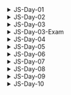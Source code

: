 <details>
<summary>JS-Day-01</summary>

### Topic:

- Setting Up Your Code Editor
- Introduction to JavaScript
- Linking a JavaScript File
- Variables
- Problem - 01:
- Data Types
- let, const and var
- Basic Operators
- Operator Precedence
- Problem - 02

### Linking JS file:

- normally at the end of body
- but sometimes required at top

```html
<!DOCTYPE html>
<html lang="en">
<head>
    <meta charset="UTF-8">
    <meta http-equiv="X-UA-Compatible" content="IE=edge">
    <meta name="viewport" content="width=device-width, initial-scale=1.0">
    <title>Document</title>
</head>
<body>
    
    <script src="./script.js"></script>
</body>
</html>
```

### Variable Naming

- variable naming should not start with Capital or any keyword

```jsx
// let Person = "Almin";
// let function = 10;
```

JavaScript has two main types of data: primitive and complex.

### JavaScript has six primitive data types:

- Boolean
- Null
- Undefined
- Number
- String
- Symbol (added in ECMAScript 6)

### Complex data types are:

- Object
- Array
- Function
- Date
- RegExp
- Error
- Map
- Set
- WeakMap
- WeakSet
- ArrayBuffer
- SharedArrayBuffer
- DataView
- Typed Arrays

### Re-assign or mutate (let)

```jsx
let isJsFun;
console.log(isJsFun)

// re-assign or mutate 
isJsFun = true;
console.log(isJsFun);
```

### If a variable declare with cost it can’t be undefined and it cant be re-assign

```jsx
const isJsFun; //error
```

### Variable should not declare without keyword

```jsx
name = "Tansen"; //should not use like this when declaring
```

</details>

<details>
<summary>JS-Day-02</summary>
    
### Topic:

- Different Operations in JS

### Math Operations

```jsx
const currentYear = 2023;
const ageTumpa = currentYear - 1998;
const ageRahat = currentYear - 1996;
console.log(ageTumpa, ageRahat);
```

### String operation

```jsx
const first_name = "Alahi";
const last_name = "Tansen";
console.log(first_name + " " + last_name);

const bikeBrand = "Yamaha";
const bikeModel = "MT5";
const fullBikeName = bikeBrand + " " + bikeModel;
console.log(fullBikeName);
```

### Assignment operator

```jsx
let number = 20 + 10;
number = number + 5;
number -= 10;
console.log(number);
```

### Operator precedence

```jsx
console.log(2023>2002+16);
```

### Template literals

```jsx
const name = "Tansen"
const age=21
const job="student"
const bio="My name is "+name+"."+" I am "+age+" years old."+"I am a "+job+"."
console.log(bio);

//now with template literals
const bio2=`My name is ${name}. I am ${age} years old.I am a ${job}.`
console.log(bio2);
console.log(`I
am 
Tansen`);
```

### Conditionals or control structure

```jsx
const birthYear=1995;
if(birthYear<=1999){
console.log("You are a 90's kid");
}else{
console.log("You are not a 90's kid");
}
```

### Type conversion(manually) and coercion(automatically)

```jsx
const inputYear=1995
console.log(inputYear+10);

const inputYear2="1995"
console.log(inputYear2+10); //coercion(automatically) 10 will become string

console.log(inputYear2-10); //coercion(automatically) 10 will become number
```

### Game

```jsx
let a="1"+1
a-=1
console.log(a);
```

</details>

<details>
<summary>JS-Day-03</summary>

### Topic:

- Truthy and Falsy Value
- Equality operators
- Condition
- AND OR
- Switch Case
- Ternary operator

### Truthy & Falsy Value

- There are 5 falsy value
    - `0`
    - `””`
    - `undefined`
    - `null`
    - `NaN`

```jsx
// Truthy & Falsy Value
console.log(Boolean(0));
console.log(Boolean(""));
console.log(Boolean(undefined));
console.log(Boolean(null));
console.log(Boolean(NaN));
console.log(Boolean(1));
```

- All others are Truthy value

### Equality operators

- `=` —> Assign
- `==` or `===` —> equality
- `! =` or `! ==` —> not equal
- JS doesn’t type coercion, strict
- All time use `===` , it will check strictly

```jsx
// Equality operators
const age = "20";
if (age === 20) {
    console.log("You are adult"); //when "=="
} else {
    console.log("You are too young"); //when "==="
}
```

### Nested Condition

when inside a condition and it does not match it will stop there or `else` will execute if `else` is define

```jsx
if (testAge === 18) {
    if (testNID) {
        if (testPassport) {
            console.log(`your age: ${testAge}, applicable for this job.`);
        }
    } else {
        console.log(`Absent!`);
    }

} else if (testAge !== 18) {
    if (testBirthReg) {
        console.log(`your age: ${testAge}, and you're note applicable. `);
    } else {
        console.log(`Absent!`);
    }
} else {
    console.log(`Absent!`);
}
```

### Leap year (AND OR)

```jsx
let year = 2024;
if (year % 400 === 0 || (year % 4 === 0 && year % 100 !== 0)) {
    console.log(`${year} is a leap year.`);
} else {
    console.log(`${year} is not a leap year.`);
}
```

### Switch case

```jsx
const day = "sunday";

switch (day) {
    case "saturday":
        console.log("No Class!");
        break;
    case "sunday":
        console.log("Class!!");
        break;
    case "monday":
        console.log("No Class");
        break;
    case "tuesday":
    case "wednesday":
        console.log("No Class!!");
        break;
    case "thursday":
    case "friday":
        console.log("Class!!");
        break;
    default:
        console.log("Not a valid day");
        break;
}
```

### Ternary Operator

```jsx
const a=2;
const b=3;
let c;

a>b?c=a+b : c=b-a;
console.log(c);
```

</details>

<details>
<summary>JS-Day-03-Exam</summary>

### Type Conversion vs Type Coercion

```jsx
// Type conversion - Manual conversion
const myNumber = "10"
console.log(Number(myNumber));

// Type coercion -  Automatic conversion
const myNumber2 = "10"
console.log(myNumber2 / 2);
```

### if.. else if.. else

- Single condition execute

### if.. if.. else

- Multiple condition execute

### Undefined vs Null

- `let age;` —> undefined
- `let age = null;` —> Null (show as object)

</details>

<details>
<summary>JS-Day-04</summary>

### Topic:

- Strict mode
- Function in JS

### Strict mode

```jsx
"use strict";

const private =20;
const interface = "audio"
console.log(private);
```

### Function: 3 ways of creating function

- Function declarations
- Function expressions
- Arrow function

Function declarations

```jsx
function sumTwo(num1,num2){
    const sum = num1+num2
    console.log(sum);
}
sumTwo(3,4)
```

</details>

<details>
<summary>JS-Day-05</summary>

### Topic:

- Three way of creating function

### Function declarations

```jsx
// function declarations
function addThreeNum(num1, num2, num3) {
    const sum = num1 + num2 + num3;
    console.log(sum);
}
addThreeNum(2, 3, 4);
```

### Function expressions

```
// function expression
const juiceFactory = function (apples,oranges){
    const juice = (apples*oranges)/2
    return `${juice} Juice is ready using ${apples} apples and ${oranges} oranges. 🥤`
}
console.log(juiceFactory(10,20));
```

### Arrow function

```jsx
// arrow functions
const addTwoNum = (num1, num2) =>{
    const sum = num1 + num2;
    console.log(sum);
}
addTwoNum(2, 3);

const ageCalc = (birthYear)=>2023-birthYear;
console.log(ageCalc(2001));

const heroMaker = (heroAge,heroSkill)=>{
    if (heroAge>=18 && heroSkill){
        return "You can be a hero."
    }else{
        return "You can't be a hero"
    }
}
console.log(heroMaker(21,true));
```

</details>

<details>
<summary>JS-Day-06</summary>

### Topic:

- Function calling function

### Function calling function

```jsx
function technicalTest(ramF,cpuC){
    const dramState = ramFreqTest(ramF)
    const cpuState = cpuTurbo(cpuC)
    return `${dramState} and ${cpuState}`

}

console.log(technicalTest(2400,1.8));

function ramFreqTest(ramFreq){
    return ramFreq>=2620?"DDR4":"DDR3"
}

function cpuTurbo(cpuClock){
    return cpuClock>=3.1?"1800rpm":"1400rpm"
}
```

</details>

<details>
<summary>JS-Day-07</summary>

### Topic:

- Array
- Array methods
- Function revision
- Side effect calculation
- Currying function
- Anonymous function
- Objects

### Two way of creating array

- Literal syntax
- Array function

```jsx
// array (literal systax)
const friend = ['Shohan', 'Badhon', 'Eklas', 'Nasim'];

const years = [1991, 1993, 1995, 1999];

// array (array function)
const years2 = new Array(2001, 2003, 2005, 2009);
```

### Array methods

```jsx
// array length 
console.log(friend.length);

// push - add element at the end
const lastBenchers = ['Shohan', 'Shuvo', 'Abdullah', 'Fahim'];

lastBenchers.push('Abir');

console.log(lastBenchers);

// unshift - add element at the beginning
lastBenchers.unshift('Tansen');
console.log(lastBenchers);

// pop - remove element at the end
lastBenchers.pop();
console.log(lastBenchers);

// shift - remove element at the beginning
lastBenchers.shift();
console.log(lastBenchers);

// indexOf - finding element by name 
console.log(lastBenchers.indexOf('Shuvo'));

// includes - if it present in array or not boolean
console.log(lastBenchers.includes('Tansen'));
```

### Currying Array

```jsx
// currying function
function  multi(a){
    return function(b){
        return function(c){
            return function(d){
                return function(e){
                    return a*b*c*d*e
                }
            }
        }
    }
}

console.log(multi(5)(4)(3)(2)(1));
```

### Currying function to arrow function (lambda function)

```jsx
// lamda calculus or lamda function declarations
const multiPro = (a) => (b) => (c) => (d) => (e) => a * b * c * d * e;
console.log(multiPro(5)(4)(3)(2)(1));
```

### Object

```jsx
//object
const student = {
    firstName : "Arafat",
    lastName : "Rahman",
    age:19,
    job:"Programmer",
    firends:["Rahim","Karim","Nishi"],
    isGoodAtGame:true,
}
// finding properties using two methods (dot and bracket)

console.log(student.age);
console.log(student.firends[2]);

console.log(student["firstName"]);
```

</details>

<details>
<summary>JS-Day-08</summary>

### Topic:

- Array revision
- Mutate (reassign)
- Creating object
- Creating method
- This
- Reference
- For loop
- continue - break
- loop inside a loop
- while loop

### Array Revision

```jsx
// array literal
const odd = [1, 3, 5, 7, 9];
console.log(odd);

// array function
const even = new Array(2, 4, 6, 8);
console.log(even);

console.log(odd[3]);
console.log(even[3]);

console.log(odd.length);
console.log(odd[odd.length - 1]);
```

### Mutate (reassign)

```jsx
// mutate
const odd = [1, 3, 5, 7, 9];
odd[2] = 55;
console.log(odd);
```

### Object creating

```jsx
const student = {
    firstName: "Nesnat",
    lastName: "Ahmad",
    birthYear: 2001,

    calcAge: function () {
        return 2023 - student.birthYear; //what if student name changed? so this can be used to solve that problem
    },
};
console.log(student.calcAge());
```

### Method & This

```jsx
const student2 = {
    firstName: "Nesnat",
    lastName: "Ahmad",
    birthYear: 2005,

    calcAge: function () {
        return 2023 - this.birthYear; //using this
    },
    greetings: function () {
        return `Hello, ${this.firstName}`;
    },
};
console.log(student2.calcAge());
console.log(student2.greetings());
```

### For Loop

```jsx
// for loop
for (let i = 1; i <= 20; i++) {
    console.log(`Step ${i}`);
}

const namesArray = ["Alice", "Bob", "Charlie", "David", "Emma", "Frank", "Grace",
    ["Mina", "Tina", "Rina", "Parina"],
    true,
    "Dancer"
];
for (let i = 0; i < namesArray.length; i++) {
    console.log(namesArray[i]);
}

const evenNumbers = [2, 4, 6, 8, 10, 12, 14, 16, 18, 20];
let sum = 0;
for (let i = 0; i < evenNumbers.length; i++) {
    sum += evenNumbers[i];
}
console.log(sum);

const arr = [10, true, 21, "a", "b", false, 55, true, "x"];
const arr2 = [];

for (let i = 0; i < arr.length; i++) {
    arr2.push(arr[i]);
}
console.log(arr2);

const years = [1994, 1996, 1998, 2001, 1993, 1995];

const ages = [];

for (let i = 0; i < years.length; i++) {
    ages.push(2023 - years[i]);
}
console.log(ages);
```

### continue and break

```jsx
console.log("Continue");
for (let i = 0; i < arr.length; i++) {
    if (typeof arr[i] === "string") {
        continue;
    }
    console.log(arr[i], typeof arr[i]);
}

console.log("Break");
for (let i = 0; i < arr.length; i++) {
    if (typeof arr[i] === "string") {
        break;
    }
    console.log(arr[i], typeof arr[i]);
}
```

### loop inside a loop

```jsx
for (let i = 1; i <= 10; i++) {
    console.log(`Step ----------- ${i}`);
    for (let j = 1; j <= i; j++) {
        console.log(`Run --${j}`);
    }
}

// Star pattern 
let n = 5;
let star = "";
for (let row = 1; row <= n; row++) {
    for (let col = 1; col <= n; col++) {

        star += "*";
    }
    star += "\n";
}
console.log(star);
```

### While Loop

```jsx
// while loop 
let i=0
const arr3 = [10,20,30,40,50]
while(i<arr3.length){
    console.log(arr3[i]);
    i++
}
```

</details>

<details>
<summary>JS-Day-09</summary>

### Topic:

- JavaScript Fundamental Recap
- Previous (01 - 08) day revision

</details>

<details>
<summary>JS-Day-10</summary>

### Topic:

- NodeJS installation
- Live server
- Think as a programmer
- Debug a program
- JavaScript definition
- Features of JS
- JS Engines
- V8 Engine

### NodeJS installation

### Live server

install live-server

```jsx
npm install live-server -g
```

run live server

```jsx
live-server
```

### Think as a programmer

- Define problem
- What is the input and output of that problem
- What I need to solve that problem

```jsx
// given an array of positive numbers "arr", find total sum of all elements

// strategy:
//input array / posivite integer >0 / arr 
//output : sum / all elements from the array
//1. declare a container
//2. read all element for loop
//3. container that will hold the sum

function summation(arr) {
    let sum = 0;
    for (let i = 0; i < arr.length; i++) {
        sum += arr[i];
    }
    return sum;
}

const arr = [5,2,4,1,3,5,6,9]

console.log(summation(arr));
```

### JavaScript definition

Simple definition

> JavaScript is a high level object oriented interpreted multi paradigm programming language.
> 

Brief definition

> JavaScript is a high level, prototype, object oriented, multi-paradigm, interpreted or just-in-time (JIT) compiled, dynamic, single threaded, garbage collected, programming language with first class functions and blocking event loop concurrency model.
> 

### Features of JS

1. `High-level`: JavaScript is a high-level programming language, which means that it provides abstractions and features that simplify programming and hide low-level details from the programmer.
2. `Prototype-based`: JavaScript uses a prototype-based inheritance model, where objects inherit properties and methods from other objects. This allows for easy reuse and extensibility of existing code.
3. `Object-oriented`: JavaScript supports object-oriented programming (OOP) concepts like encapsulation, inheritance, and polymorphism through its prototype-based approach.
4. `Multi-paradigm`: JavaScript is a multi-paradigm language, which means that it supports several different programming styles, including object-oriented, functional, and imperative programming.
    
    Procedural Programming:
    
    - Based on the concept of procedures or routines that perform specific tasks.
    - Uses a step-by-step approach to problem-solving.
    - Focuses on solving problems through procedures or functions that operate on data.
    - Does not emphasize the use of objects and classes.
    
    Object-Oriented Programming (OOP):
    
    - Based on the concept of objects, which can contain data and methods to operate on that data.
    - Encapsulates data and behavior within objects, promoting modularity and code reusability.
    - Emphasizes concepts like inheritance, polymorphism, and encapsulation.
    - Allows for the creation of complex applications by breaking them down into smaller, more manageable objects.
    
    Functional Programming:
    
    - Based on the concept of functions, which are used to transform data and solve problems.
    - Treats computation as the evaluation of mathematical functions and avoids changing state and mutable data.
    - Emphasizes immutability, purity, and higher-order functions.
    - Promotes the creation of small, reusable functions that can be composed together to solve larger problems.
5. `Interpreted or JIT compiled`: JavaScript can be either interpreted, meaning that code is executed on-the-fly, or just-in-time (JIT) compiled, where code is compiled at runtime for faster execution.
6. `Dynamic`: JavaScript is a dynamically-typed language, which means that variables can change types at runtime, making it easier to write flexible code.
7. `Single-threaded`: JavaScript is single-threaded, meaning that it only has one execution thread.
8. `Garbage-collected`: JavaScript automatically manages memory using garbage collection, which frees up memory for objects that are no longer being used.
9. `First-class functions`: Functions in JavaScript are first-class citizens, which means that they can be passed around as arguments and returned from other functions like any other value.
10. `Blocking event loop concurrency model`: JavaScript uses a non-blocking event loop concurrency model, which allows for asynchronous programming using callbacks, promises, and async/await. This means that long-running tasks can be executed in the background without blocking the main thread.

### JS Engines

- `V8`: This is Google's high-performance JavaScript engine which is used in the Chrome web browser and Node.js.
- `SpiderMonkey`: This is Mozilla's JavaScript engine which is used in Firefox web browser and various other Mozilla projects, Brave browser.
- `JavaScriptCore`: This is Apple's JavaScript engine which is used in Safari web browser, as well as other Apple products like macOS and iOS.
- `Chakra`: This is Microsoft's JavaScript engine which is used in Edge web browser and various other Microsoft products.
- `Nashorn`: This is Oracle's JavaScript engine which is used in Java Virtual Machine (JVM) for executing JavaScript code.
- `Rhino`: This is an open-source JavaScript engine written in Java, developed by the Mozilla Foundation. It is used in various web application servers, such as Apache Tomcat.
- `Duktape`: This is a lightweight, embeddable JavaScript engine written in C. It is often used in embedded systems or IoT devices.
- `JerryScript`: This is another lightweight, embeddable JavaScript engine written in C. It is specifically designed for resource-constrained devices and is used in many IoT applications

### V8 Engine

- `Call Stack`: The call stack is a data structure used to keep track of function calls in a program. When a function is called, a new frame is added to the top of the call stack to represent that function's execution context. As functions return, their frames are removed from the stack.
- `Heap`: The heap is the memory area where objects are allocated and stored in a JavaScript program. The V8 engine uses a generational garbage collector to manage the heap. Objects that are no longer referenced by the program are automatically marked for garbage collection and their memory is reclaimed.
- `Function Execution`: When a function is executed in V8, a new frame is added to the call stack with the function's local variables and arguments. As the function executes, it may create new objects that are stored in the heap. When the function returns, its frame is removed from the stack and any objects it created are eligible for garbage collection if they are no longer referenced.
- `Memory Management`: V8 manages memory allocation using a combination of stack and heap memory. Stack memory is used to store primitive data types like numbers and Booleans as well as function call frames. Heap memory is used to store larger objects and data structures like arrays and objects.

</details>